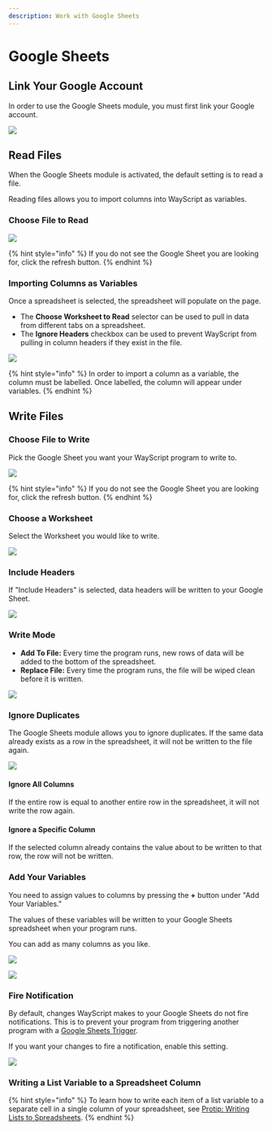 ```yaml
---
description: Work with Google Sheets
---
```


# Google Sheets

## Link Your Google Account

In order to use the Google Sheets module, you must first link your Google account.

![](../.gitbook/assets/screen-shot-2019-07-15-at-11.35.20-am.png)

## Read Files

When the Google Sheets module is activated, the default setting is to read a file.

Reading files allows you to import columns into WayScript as variables.

### Choose File to Read

![](../.gitbook/assets/screen-shot-2019-07-15-at-11.57.31-am.png)

{% hint style="info" %}
If you do not see the Google Sheet you are looking for, click the refresh button.
{% endhint %}

### Importing Columns as Variables

Once a spreadsheet is selected, the spreadsheet will populate on the page.

* The **Choose Worksheet to Read** selector can be used to pull in data from different tabs on a spreadsheet.
* The **Ignore Headers** checkbox can be used to prevent WayScript from pulling in column headers if they exist in the file.

![](../.gitbook/assets/screen-shot-2019-07-15-at-12.03.49-pm.png)

{% hint style="info" %}
In order to import a column as a variable, the column must be labelled. Once labelled, the column will appear under variables.
{% endhint %}

## Write Files

### Choose File to Write

Pick the Google Sheet you want your WayScript program to write to.

![](../.gitbook/assets/screen-shot-2019-07-15-at-12.08.45-pm.png)

{% hint style="info" %}
If you do not see the Google Sheet you are looking for, click the refresh button.
{% endhint %}

### Choose a Worksheet

Select the Worksheet you would like to write.

![](../.gitbook/assets/screen-shot-2019-07-15-at-12.13.10-pm.png)

### Include Headers

If "Include Headers" is selected, data headers will be written to your Google Sheet.

![](../.gitbook/assets/screen-shot-2019-07-15-at-12.14.36-pm.png)

### Write Mode

* **Add To File:** Every time the program runs, new rows of data will be added to the bottom of the spreadsheet.
* **Replace File:** Every time the program runs, the file will be wiped clean before it is written.

![](../.gitbook/assets/screen-shot-2019-07-15-at-12.14.40-pm.png)

### Ignore Duplicates

The Google Sheets module allows you to ignore duplicates. If the same data already exists as a row in the spreadsheet, it will not be written to the file again.

![](../.gitbook/assets/screen-shot-2019-07-15-at-12.20.51-pm.png)

#### Ignore All Columns

If the entire row is equal to another entire row in the spreadsheet, it will not write the row again. 

#### Ignore a Specific Column

If the selected column already contains the value about to be written to that row, the row will not be written.

### Add Your Variables

You need to assign values to columns by pressing the **+** button under "Add Your Variables."

The values of these variables will be written to your Google Sheets spreadsheet when your program runs.

You can add as many columns as you like.

![](../.gitbook/assets/screen-shot-2019-07-15-at-12.14.52-pm.png)

![](../.gitbook/assets/screen-shot-2019-07-15-at-12.28.51-pm.png)

### Fire Notification

By default, changes WayScript makes to your Google Sheets do not fire notifications. This is to prevent your program from triggering another program with a [Google Sheets Trigger](../triggers/google-sheets-trigger.md).

If you want your changes to fire a notification, enable this setting.

![](../.gitbook/assets/screen-shot-2019-07-15-at-12.09.29-pm.png)

### Writing a List Variable to a Spreadsheet Column

{% hint style="info" %}
To learn how to write each item of a list variable to a separate cell in a single column of your spreadsheet, see [Protip: Writing Lists to Spreadsheets](https://wayscript.com/blog_entry/38).
{% endhint %}

